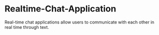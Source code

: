 # Realtime-Chat-Application
Real-time chat applications allow users to communicate with each other in real time through text.
